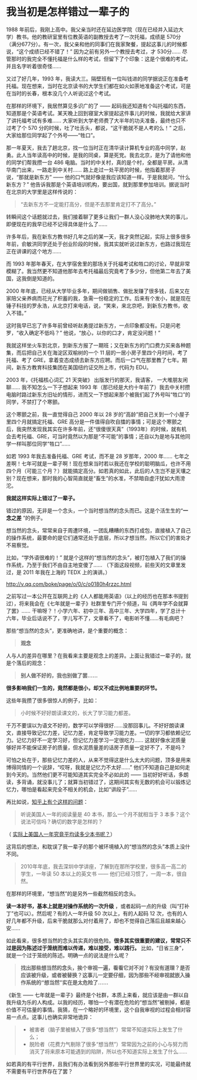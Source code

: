 # 我当初是怎样错过一辈子的
 
 1988 年前后，我刚上高中。我父亲当时还在延边医学院（现在已经并入延边大学）教书。他的教研室里有位教英语的副教授去考了一次托福，成绩是 570分（满分677分）。有一次，我父亲和他的同事们在我家聚餐，提起这事儿的时候都说，“这个成绩已经不错了！” 因为之前有另外一个教授去考过，才 530分…… 尽管那时的我完全不懂托福是什么样的考试，但留下了个印象：这是个很难的考试，并且名字听着很奇怪……
 
 又过了好几年，1993 年，我读大三。隔壁班有一位叫钱进的同学据说正在准备考托福。现在想来，当时在北京读书的大学生们都在如火如荼地准备这个考试，可是在当时的长春，根本没几个人听说过这个考试。
 
 在那样的环境下，我居然算见多识广的了 —— 起码我还知道有个叫托福的东西，知道那是个英语考试。某天晚上回到寝室大家提起这件事儿的时候，我就给大家讲了讲托福考试有多难…… 大家听到大学老师费了大半年的功夫准备，最终也只不过考了个 570 分的时候，吐了吐舌头，都说，“这干脆就不是人考的么！” 之后，大家给那位同学起了个外号——“牲口”。
 
 那一年夏天，我去了趟北京，找一位当时正在清华读计算机专业的高中同学，赵勇。此人当年读高中的时候，是我的同桌，算是死党。我去北京，是为了请他和他的同学们帮我攒一台 486 电脑。当时的中关村，真的是个村，全都是平房。从清华南门出来，一路走到中关村…… 路上走过一处平房的时候，他指着那房子说，“那就是新东方” —— 他的口气就好像是我应该知道一样。于是我就问，“什么新东方？” 他告诉我那是个英语培训机构，要出国，就到那里参加培训。据说当时在北京的大学里是这样传说的：
 
 > “去新东方不一定能打高分，但是不去那里肯定打不了高分。”
 
 转瞬间这个话题就过去，我们接着聊了更多让我们一群人没心没肺地大笑的事儿，即便现在的我早已经不记得具体是什么了……
 
 许多年后，我在新东方教书好几年之后的某一天，我才突然记起，实际上很多很多年前，俞敏洪同学还处于创业阶段的时候，我其实就听说过新东方，也路过我现在正在讲课的这个地方……
 
 而 1993 年那年春天，在大学宿舍里的那场关于托福考试和牲口的讨论，早就非常模糊了。我当然更不知道他那年去考托福最后究竟考了多少分，但他第二年去了美国，这我倒是知道的。
 
 2000 年年底，已经从大学毕业多年，期间做销售、做批发赚了很多钱，后来又在家陪父亲养病而花光了积蓄的我，急需一份稳定的工作。后来有个发小，就是现在锤子科技的罗永浩，从北京打来电话，说，“笑来，来北京吧，到新东方教书，收入不错。”
 
 这时我早已忘了许多年前曾经听赵勇提过新东方，一点印象都没有。只是问老罗，“收入确定不低吗？” 他说，“放心，以你的口才，肯定没问题！”
 
 我就这样坐火车到北京，到新东方报了一期班；又在新东方的门口费力买来各种题集，而后把自己关在海淀区双榆树的一个 11 层的一居小房子里四个月时间，考了托福、考了 GRE，拿着变态成绩去新东方应聘。而后一口气在那里教了七年。期间，新东方教育科技集团在美国纽约证交所上市，代码为 EDU。
 
 2003 年，《托福核心词汇 21 天突破》 出版发行的那天，我请客， 一大堆朋友闲聊…… 我不知怎么一下子想起来 1993 年（那已经是大约十年前了）我去中关村攒电脑时路过新东方旧址的情形，进而又一下想起来那个被我们起了外号叫“牲口”的同学，不禁打了个寒颤。
 
 这个寒颤之前，我一直觉得自己 2000 年以 28 岁的“高龄”把自己关到一个小屋子里四个月就搞定托福、GRE 高分是一件值得自吹自擂的事情；可是这个寒颤之后，我突然发现我其实在许多年前，还“很傻很天真”（1993年）的时候，就有机会去考托福、GRE，可当时竟然以为那是“不可能”的事情；还自以为是地与其他同学一样叫那位同学“牲口”……
 
 如若 1993 年我去准备托福、GRE 考试，而不是 28 岁那年，2000 年…… 七年之差啊！七年可就是一辈子啊！现在想来当时若以我还在学校的聪明脑瓜，也许不用四个月（可能三个月？）就能搞定高分。如若真的如此，此后的人生岂不是天壤之别？现在想来，那时我的心智简直就是“畜生”的水准，不禁暗自虚汗犹如大雨滂沱。
 
**我就这样实际上错过了一辈子。** 
 
 错过的原因，无非是一个念头，一个当时想当然的念头而已。这是个活生生的“**一念之差**  ”的例子。
 
 想当然的念头，常常来自于周遭环境，一团乱糟糟的东西打成包，直接植入了自己的操作系统，最要命的是它们通常还处于底层，所以才想当然，所以它们的害处才不易察觉。
 
 比如，“学外语很难的！” 就是个这样的“想当然的念头”，被打包植入了我们的操作系统，乃至于我们不由自主地变傻了…… （下面这段视频，前些天的文章里发过，是 2011 年我在上海的 TEDX 上的演讲。）
 
 http://v.qq.com/boke/page/o/0/c/o0180h4rzzc.html
 
 之前写过一本公开在互联网上的《人人都能用英语》（以上的经历也在那本书提到过），将来我会在《七年就是一辈子》社群里专门开个频道，叫《两年学不会就算了罢》…… 干嘛呀？！小学六年、初中三年、高中三年、大学四年，学了总计十六年，毕业后话说不了，字儿写不了，文章看不了，电影听不懂……有毛病吧？
 
 那些“想当然的念头”，更准确地讲，是个重要的概念：
 
 >**观念** 
 
 人与人的差异在哪里？在我看来主要是观念上的差异。上面让我错过一辈子的，就是个落后的观念：
 
 >**别人做不好的，我也别做了罢……** 
 
**很多影响我们一生的，竟然都是很小，却又不成比例地重要的环节。** 
 
 这些年我攒了很多很惊人的例子，比如：
 
 > 小时候不好好朗读课文的，长大了学习能力都差。
 
 千万不要误以为语文不好的，数学可以学得很好……没那回事儿。不好好朗读课文，直接导致记忆力差，记忆力差，肯定导致学习能力差。一切的学习都依赖记忆力。记忆力好不一定学习好，但记忆力差学习一定很吃力…… 这就好像水泥质量够好并不能保证房子的质量，但水泥质量差的话房子质量一定好不了，不是吗？
 
 可怕之处在于，那些记忆力差的人，从来不觉得这是什么太大的问题，顶多是用来博得同情的一个说辞，“哎呀，我就是记忆力不太好……” 他们不知道自己是如何走到今天的。当然他们更不可能知道其实完全不必如此的 —— 当初好好听话，多朗读，多背诵，就没事儿了；就算当初错过了，这期间其实有无数的机会可以锻炼记忆力，哪怕是看起来完全不相关的机会，比如“讲段子”……
 
 再比如说，[知乎上有个这样的问题](https://www.zhihu.com/question/19989651)：
 
 > 听说美国人一年的阅读量是 40 本书，那么一个月不就相当于 3 本多？这个说法可信吗？确切的数字是怎样的？
 
 （ [实际上美国人一年究竟平均读多少本书呢？](A22.md)）
 
 这背后的想法，和耽误了我一辈子的那个被环境植入的“想当然的念头”本质上没什不同。
 
 > 2010年年底，我去深圳中学讲座，了解到在那所学校里，很多高一高二的学生，一年读 50 本以上的英文书 —— 他们已经习惯了，一周一本，很自然。
 
 在那样的环境里，“想当然”的是另外一些截然相反的念头。
 
**读一本好书，基本上就是对操作系统的一次升级**  ，或者起码一点的升级（叫“打补丁”也可以）。然后呢？有的人一年升级 50 次以上，有的人起码 12 次，也有的人好几年都不升级，后来干脆就那么对付着用了，却也不觉得自己落后且越来越心安……
 
 如此看来，很多想当然的念头其实真的很危险。**很多其实很重要的建议，常常只不过是因为陈述过于笼统而难以传递，难以接受，难以践行。**  比如，“日省三身”，就是一个过于笼统的陈述。明确一点的说法是什么呢？
 
 >**找出那些想当然的念头，挨个审视一遍，看看它对不对？有没有道理？是否应该被升级，或者被替换？这事儿一定要仔细，因为那些不经审视就嵌入操作系统的“想当然”实在是太危险了……** 
 
 《新生 —— 七年就是一辈子》最终是个社群，本质上来看，就应该是由一群以自我升级为乐的人构成。以我的经历，哪怕一个有潜在危险的“想当然”被剔掉，都是价值不可估量的事情。我猜，在一个略好的环境里，这个自我审视的过程会相对容易一点点。这事儿也确实非常地诡异：
 
 > - 被害者（脑子里被植入了很多“想当然”）常常不知道实际上发生了什么；
 > - 脱险者（花费力气剔除了很多“想当然”）常常因为之前的小心与努力而消灭了将来原本可能遇到的陷阱，所以也不知道实际上发生了什么……
 
 如若真的有平行世界，且我们有办法看到另外那些平行世界里的实况，可能最终就不需要有平行世界存在了罢？
 